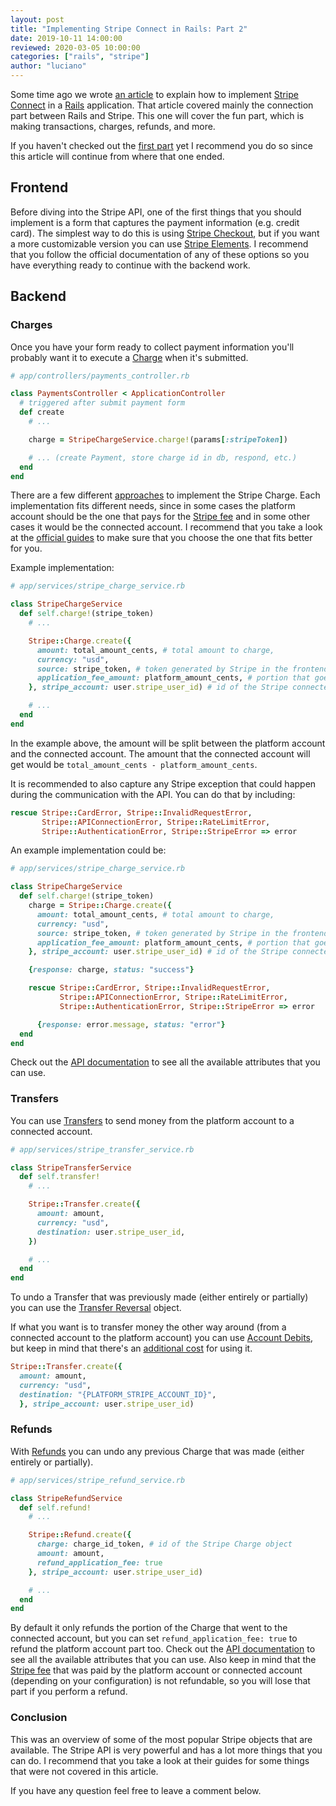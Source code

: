 ```yaml
---
layout: post
title: "Implementing Stripe Connect in Rails: Part 2"
date: 2019-10-11 14:00:00
reviewed: 2020-03-05 10:00:00
categories: ["rails", "stripe"]
author: "luciano"
---
```


Some time ago we wrote [an article](https://www.ombulabs.com/blog/rails/stripe/stripe-connect-part-1.html) to explain how to implement [Stripe Connect](https://stripe.com/connect) in a [Rails](https://rubyonrails.org) application. That article covered mainly the connection part between Rails and Stripe. This one will cover the fun part, which is making transactions, charges, refunds, and more.

If you haven't checked out the [first part](https://www.ombulabs.com/blog/rails/stripe/stripe-connect-part-1.html) yet I recommend you do so since this article will continue from where that one ended.

<!--more-->

## Frontend

Before diving into the Stripe API, one of the first things that you should implement is a form that captures the payment information (e.g. credit card).
The simplest way to do this is using [Stripe Checkout](https://stripe.com/docs/payments/checkout), but if you want a more customizable version you can use [Stripe Elements](https://stripe.com/docs/web/setup).
I recommend that you follow the official documentation of any of these options so you have everything ready to continue with the backend work.

## Backend

### Charges

Once you have your form ready to collect payment information you'll probably want it to execute a [Charge](https://stripe.com/docs/api/charges) when it's submitted.

```ruby
# app/controllers/payments_controller.rb

class PaymentsController < ApplicationController
  # triggered after submit payment form
  def create
    # ...

    charge = StripeChargeService.charge!(params[:stripeToken])

    # ... (create Payment, store charge id in db, respond, etc.)
  end
end
```
There are a few different [approaches](https://stripe.com/docs/connect/charges#choosing-approach) to implement the Stripe Charge. Each implementation fits different needs, since in some cases the platform account should be the one that pays for the [Stripe fee](https://stripe.com/connect/pricing) and in some other cases it would be the connected account. I recommend that you take a look at the [official guides](https://stripe.com/docs/connect/charges) to make sure that you choose the one that fits better for you.

Example implementation:

```ruby
# app/services/stripe_charge_service.rb

class StripeChargeService
  def self.charge!(stripe_token)
    # ...

    Stripe::Charge.create({
      amount: total_amount_cents, # total amount to charge,
      currency: "usd",
      source: stripe_token, # token generated by Stripe in the frontend
      application_fee_amount: platform_amount_cents, # portion that goes to the Stripe platform account
    }, stripe_account: user.stripe_user_id) # id of the Stripe connected account

    # ...
  end
end
```

In the example above, the amount will be split between the platform account and the connected account. The amount that the connected account will get would be `total_amount_cents - platform_amount_cents`.

It is recommended to also capture any Stripe exception that could happen during the communication with the API. You can do that by including:

```ruby
rescue Stripe::CardError, Stripe::InvalidRequestError,
       Stripe::APIConnectionError, Stripe::RateLimitError,
       Stripe::AuthenticationError, Stripe::StripeError => error
```

An example implementation could be:

```ruby
# app/services/stripe_charge_service.rb

class StripeChargeService
  def self.charge!(stripe_token)
    charge = Stripe::Charge.create({
      amount: total_amount_cents, # total amount to charge,
      currency: "usd",
      source: stripe_token, # token generated by Stripe in the frontend
      application_fee_amount: platform_amount_cents, # portion that goes to the Stripe platform account
    }, stripe_account: user.stripe_user_id) # id of the Stripe connected account

    {response: charge, status: "success"}

    rescue Stripe::CardError, Stripe::InvalidRequestError,
           Stripe::APIConnectionError, Stripe::RateLimitError,
           Stripe::AuthenticationError, Stripe::StripeError => error

      {response: error.message, status: "error"}
  end
end
```

Check out the [API documentation](https://stripe.com/docs/api/charges) to see all the available attributes that you can use.

### Transfers

You can use [Transfers](https://stripe.com/docs/api/transfers) to send money from the platform account to a connected account.

```ruby
# app/services/stripe_transfer_service.rb

class StripeTransferService
  def self.transfer!
    # ...

    Stripe::Transfer.create({
      amount: amount,
      currency: "usd",
      destination: user.stripe_user_id,
    })

    # ...
  end
end
```

To undo a Transfer that was previously made (either entirely or partially) you can use the [Transfer Reversal](https://stripe.com/docs/api/transfer_reversals) object.

If what you want is to transfer money the other way around (from a connected account to the platform account) you can use [Account Debits](https://stripe.com/docs/connect/account-debits), but keep in mind that there's an [additional cost](https://stripe.com/connect/pricing) for using it.

```ruby
Stripe::Transfer.create({
  amount: amount,
  currency: "usd",
  destination: "{PLATFORM_STRIPE_ACCOUNT_ID}",
  }, stripe_account: user.stripe_user_id)
```

### Refunds

With [Refunds](https://stripe.com/docs/api/refunds) you can undo any previous Charge that was made (either entirely or partially).


```ruby
# app/services/stripe_refund_service.rb

class StripeRefundService
  def self.refund!
    # ...

    Stripe::Refund.create({
      charge: charge_id_token, # id of the Stripe Charge object
      amount: amount,
      refund_application_fee: true
    }, stripe_account: user.stripe_user_id)

    # ...
  end
end
```

By default it only refunds the portion of the Charge that went to the connected account, but you can set `refund_application_fee: true` to refund the platform account part too. Check out the [API documentation](https://stripe.com/docs/api/refunds) to see all the available attributes that you can use. Also keep in mind that the [Stripe fee](https://stripe.com/connect/pricing) that was paid by the platform account or connected account (depending on your configuration) is not refundable, so you will lose that part if you perform a refund.

### Conclusion

This was an overview of some of the most popular Stripe objects that are available. The Stripe API is very powerful and has a lot more things that you can do. I recommend that you take a look at their guides for some things that were not covered in this article.

If you have any question feel free to leave a comment below.

